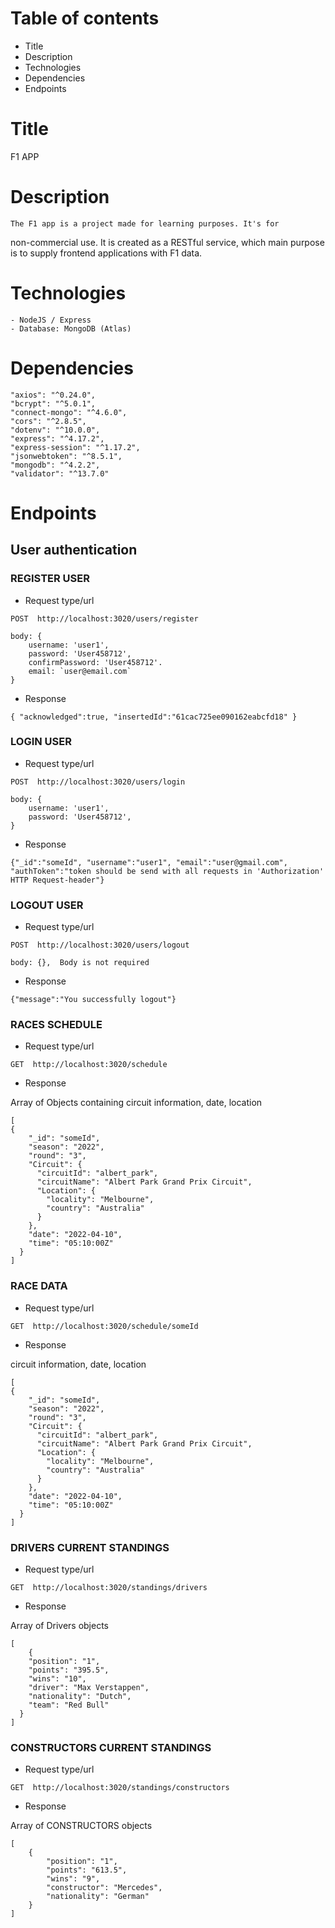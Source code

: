 # Table of contents

* Title
* Description
* Technologies
* Dependencies
* Endpoints

# Title
F1 APP

# Description
    The F1 app is a project made for learning purposes. It's for
non-commercial use. It is created as a RESTful service, which
main purpose is to supply frontend applications with F1 data.

# Technologies
    - NodeJS / Express
    - Database: MongoDB (Atlas)

# Dependencies
    "axios": "^0.24.0",
    "bcrypt": "^5.0.1",
    "connect-mongo": "^4.6.0",
    "cors": "^2.8.5",
    "dotenv": "^10.0.0",
    "express": "^4.17.2",
    "express-session": "^1.17.2",
    "jsonwebtoken": "^8.5.1",
    "mongodb": "^4.2.2",
    "validator": "^13.7.0"

# Endpoints

## User authentication

### REGISTER USER

* Request type/url
```
POST  http://localhost:3020/users/register

body: { 
    username: 'user1',
    password: 'User458712',
    confirmPassword: 'User458712'.
    email: `user@email.com`
}
```    
* Response

`
{
    "acknowledged":true,
    "insertedId":"61cac725ee090162eabcfd18"
}
`
### LOGIN USER

* Request type/url
```
POST  http://localhost:3020/users/login

body: { 
    username: 'user1',
    password: 'User458712',
}
```    
* Response

`
{"_id":"someId",
"username":"user1",
"email":"user@gmail.com",
"authToken":"token should be send with all requests
in 'Authorization' HTTP Request-header"}
`


### LOGOUT USER

* Request type/url
```
POST  http://localhost:3020/users/logout

body: {},  Body is not required
```    
* Response

`
{"message":"You successfully logout"}
`

### RACES SCHEDULE

* Request type/url
```
GET  http://localhost:3020/schedule

```    
* Response

Array of Objects containing circuit information, date, location

```
[
{
    "_id": "someId",
    "season": "2022",
    "round": "3",
    "Circuit": {
      "circuitId": "albert_park",
      "circuitName": "Albert Park Grand Prix Circuit",
      "Location": {
        "locality": "Melbourne",
        "country": "Australia"
      }
    },
    "date": "2022-04-10",
    "time": "05:10:00Z"
  }
]
```

### RACE DATA

* Request type/url
```
GET  http://localhost:3020/schedule/someId

```    
* Response

circuit information, date, location

```
[
{
    "_id": "someId",
    "season": "2022",
    "round": "3",
    "Circuit": {
      "circuitId": "albert_park",
      "circuitName": "Albert Park Grand Prix Circuit",
      "Location": {
        "locality": "Melbourne",
        "country": "Australia"
      }
    },
    "date": "2022-04-10",
    "time": "05:10:00Z"
  }
]
```

### DRIVERS CURRENT STANDINGS

* Request type/url
```
GET  http://localhost:3020/standings/drivers

```    
* Response

Array of Drivers objects

```
[
    {
    "position": "1",
    "points": "395.5",
    "wins": "10",
    "driver": "Max Verstappen",
    "nationality": "Dutch",
    "team": "Red Bull"
  }
]
```
### CONSTRUCTORS CURRENT STANDINGS

* Request type/url
```
GET  http://localhost:3020/standings/constructors

```    
* Response

Array of CONSTRUCTORS objects

```
[
    {
        "position": "1",
        "points": "613.5",
        "wins": "9",
        "constructor": "Mercedes",
        "nationality": "German"
    }
]
```